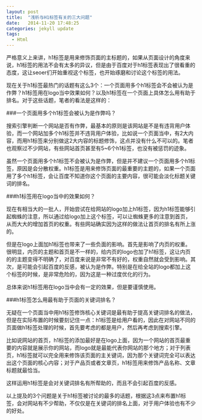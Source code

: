 ```yaml
---
layout: post
title:  "浅析与H1标签有关的三大问题"
date:   2014-11-20 17:48:25
categories: jekyll update
tags:
  - Html
---
```


严格意义上来讲，h1标签是用来修饰页面的主标题的，如果从页面设计的角度来说，h1标签的用法不会有太多的异议，但是由于百度对于h1标签表现出了很看重的态度，这让seoer们开始重视这个标签，也开始琢磨和讨论这个标签的用法。

<!--more-->

现在关于h1标签最热门的话题有这么3个：一个页面用多个h1标签会不会被认为是作弊？h1标签用在logo当中效果如何？以及h1标签在一个页面上具体怎么用有助于排名。对于这些话题，笔者的看法是这样的：

###一个页面用多个h1标签会被认为是作弊吗？

搜索引擎判断一个网站是否有作弊，最基本的原则是该网站是不是有违背用户体验，而一个网站加多个h1标签并不违背用户体验，比如说一个页面当中，有2大内容，而用h1标签来分别做这2大内容的标题修饰，这点并没有什么不可以的。笔者也观察过不少网站，有些网站首页甚至有5~6个h1标签，也没有被惩罚的迹象。

虽然一个页面用多个h1标签不会被认为是作弊，但是并不建议一个页面用多个h1标签，原因是会分散权重。h1标签是用来修饰页面的最重要的主题的，如果一个页面用了多个h1标签，会让百度不知道你这个页面的主要内容，很可能会淡化标题关键词的排名。

###h1标签用在logo当中的效果如何？

现在有相当大的一批人，开始尝试在给网站的logo加上h1标签，因为h1标签能够引起蜘蛛的注意，所以通过给logo加上这个标签，可以让蜘蛛更多的注意到首页，从而大大的增加首页的权重。有些网站确实因为这样的做法让首页的排名有所上涨的。

但是在logo上面加h1标签也带来了一些负面的影响。首先是影响了内页的权重。很明显，内页的主题和首页是不一样的，给内页的logo也加了h1标签，这让内页的的主题变得不明确了，对百度来说是非常不有好的，权重自然就会受到影响。其次，是可能会引起百度的反感，被认为是作弊。特别是在给全站的logo都加上这个标签的时候，是非常危险的，因为这是一种过度优化的行为。

总体来说h1标签用在logo当中会有一定的效果，但是要谨慎使用。

###h1标签怎么用最有助于页面的关键词排名？

无疑在一个页面当中用h1标签修饰核心关键词是最有助于提高关键词排名的做法，但是在实际布置的时候要刻记住一点：h1标签是给用户看的，因此在对网站不同的页面做h1标签处理的时候，首先要考虑的都是用户，然后再考虑到搜索引擎。

比如说网站的首页，h1标签的添加最好是在logo上面，因为一个网站的首页最重要的内容就是展示你的网站，而logo就是最能代表你网站的那个地方；对于列表页，h1标签就可以完全用来修饰该页面的主关键词，因为那个关键词完全可以表达出这个页面的核心内容；对于产品页或者文章页，h1标签用来修饰产品名称、文章标题就最恰当。

这样运用h1标签是会对关键词排名有所帮助的，而且不会引起百度的反感。

以上提及的3个问题是关于h1标签被讨论的最多的话题，根据这3点来布置h1标签，会对网站有不少帮助，不仅仅是在关键词的排名上面，对于用户体验也有不少的好处。



